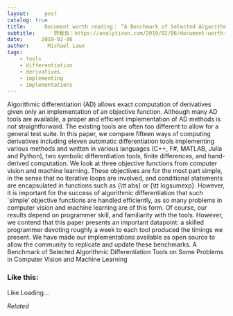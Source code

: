 ```yaml
---
layout:     post
catalog: true
title:      Document worth reading： “A Benchmark of Selected Algorithmic Differentiation Tools on Some Problems in Computer Vision and Machine Learning”
subtitle:      转载自：https://analytixon.com/2019/02/06/document-worth-reading-a-benchmark-of-selected-algorithmic-differentiation-tools-on-some-problems-in-computer-vision-and-machine-learning/
date:      2019-02-06
author:      Michael Laux
tags:
    - tools
    - differentiation
    - derivatives
    - implementing
    - implementations
---
```


Algorithmic differentiation (AD) allows exact computation of derivatives given only an implementation of an objective function. Although many AD tools are available, a proper and efficient implementation of AD methods is not straightforward. The existing tools are often too different to allow for a general test suite. In this paper, we compare fifteen ways of computing derivatives including eleven automatic differentiation tools implementing various methods and written in various languages (C++, F#, MATLAB, Julia and Python), two symbolic differentiation tools, finite differences, and hand-derived computation. We look at three objective functions from computer vision and machine learning. These objectives are for the most part simple, in the sense that no iterative loops are involved, and conditional statements are encapsulated in functions such as {\tt abs} or {\tt logsumexp}. However, it is important for the success of algorithmic differentiation that such `simple’ objective functions are handled efficiently, as so many problems in computer vision and machine learning are of this form. Of course, our results depend on programmer skill, and familiarity with the tools. However, we contend that this paper presents an important datapoint: a skilled programmer devoting roughly a week to each tool produced the timings we present. We have made our implementations available as open source to allow the community to replicate and update these benchmarks. A Benchmark of Selected Algorithmic Differentiation Tools on Some Problems in Computer Vision and Machine Learning





### Like this:

Like Loading...


*Related*

